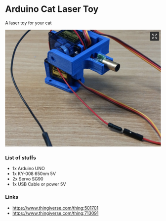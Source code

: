 # Arduino Cat Laser Toy
A laser toy for your cat

<center><img src="img/lasergun.png" /></center>

### List of stuffs

 - 1x Arduino UNO
 - 1x KY-008 650nm 5V
 - 2x Servo SG90
 - 1x USB Cable or power 5V

### Links

 - https://www.thingiverse.com/thing:501701
 - https://www.thingiverse.com/thing:713091
